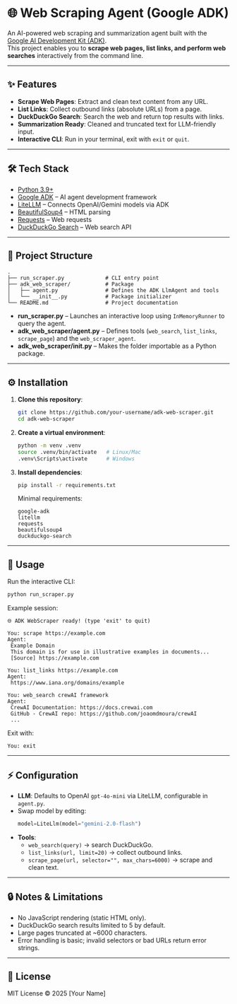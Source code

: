 # 🌐 Web Scraping Agent (Google ADK)

An AI-powered web scraping and summarization agent built with the [Google AI Development Kit (ADK)](https://ai.google.dev/).  
This project enables you to **scrape web pages, list links, and perform web searches** interactively from the command line.

---

## ✨ Features

- **Scrape Web Pages**: Extract and clean text content from any URL.  
- **List Links**: Collect outbound links (absolute URLs) from a page.  
- **DuckDuckGo Search**: Search the web and return top results with links.  
- **Summarization Ready**: Cleaned and truncated text for LLM-friendly input.  
- **Interactive CLI**: Run in your terminal, exit with `exit` or `quit`.  

---

## 🛠️ Tech Stack

- [Python 3.9+](https://www.python.org/)  
- [Google ADK](https://ai.google.dev/) – AI agent development framework  
- [LiteLLM](https://github.com/BerriAI/litellm) – Connects OpenAI/Gemini models via ADK  
- [BeautifulSoup4](https://www.crummy.com/software/BeautifulSoup/) – HTML parsing  
- [Requests](https://docs.python-requests.org/) – Web requests  
- [DuckDuckGo Search](https://pypi.org/project/duckduckgo-search/) – Web search API  

---

## 📂 Project Structure

```
.
├── run_scraper.py             # CLI entry point
├── adk_web_scraper/           # Package
│   ├── agent.py               # Defines the ADK LlmAgent and tools
│   └── __init__.py            # Package initializer
└── README.md                  # Project documentation
```

- **run_scraper.py** – Launches an interactive loop using `InMemoryRunner` to query the agent.  
- **adk_web_scraper/agent.py** – Defines tools (`web_search`, `list_links`, `scrape_page`) and the `web_scraper_agent`.  
- **adk_web_scraper/__init__.py** – Makes the folder importable as a Python package.  

---

## ⚙️ Installation

1. **Clone this repository**:
   ```bash
   git clone https://github.com/your-username/adk-web-scraper.git
   cd adk-web-scraper
   ```

2. **Create a virtual environment**:
   ```bash
   python -m venv .venv
   source .venv/bin/activate   # Linux/Mac
   .venv\Scripts\activate      # Windows
   ```

3. **Install dependencies**:
   ```bash
   pip install -r requirements.txt
   ```

   Minimal requirements:
   ```
   google-adk
   litellm
   requests
   beautifulsoup4
   duckduckgo-search
   ```

---

## 🚀 Usage

Run the interactive CLI:

```bash
python run_scraper.py
```

Example session:

```
🌐 ADK WebScraper ready! (type 'exit' to quit)

You: scrape https://example.com
Agent:
 Example Domain
 This domain is for use in illustrative examples in documents...
 [Source] https://example.com

You: list_links https://example.com
Agent:
 https://www.iana.org/domains/example

You: web_search crewAI framework
Agent:
 CrewAI Documentation: https://docs.crewai.com
 GitHub - CrewAI repo: https://github.com/joaomdmoura/crewAI
 ...
```

Exit with:
```
You: exit
```

---

## ⚡ Configuration

- **LLM**: Defaults to OpenAI `gpt-4o-mini` via LiteLLM, configurable in `agent.py`.  
- Swap model by editing:
  ```python
  model=LiteLlm(model="gemini-2.0-flash")
  ```
- **Tools**:
  - `web_search(query)` → search DuckDuckGo.  
  - `list_links(url, limit=20)` → collect outbound links.  
  - `scrape_page(url, selector="", max_chars=6000)` → scrape and clean text.  

---

## 🔒 Notes & Limitations

- No JavaScript rendering (static HTML only).  
- DuckDuckGo search results limited to 5 by default.  
- Large pages truncated at ~6000 characters.  
- Error handling is basic; invalid selectors or bad URLs return error strings.  

---

## 📜 License

MIT License © 2025 [Your Name]
